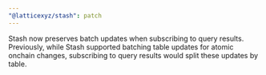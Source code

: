 ```yaml
---
"@latticexyz/stash": patch
---
```


Stash now preserves batch updates when subscribing to query results.
Previously, while Stash supported batching table updates for atomic onchain changes, subscribing to query results would split these updates by table.
